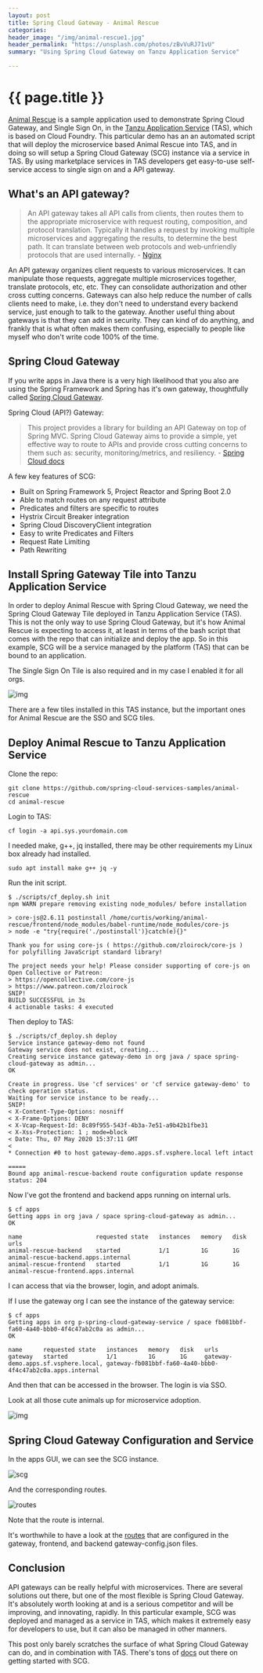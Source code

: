 ```yaml
---
layout: post
title: Spring Cloud Gateway - Animal Rescue
categories:
header_image: "/img/animal-rescue1.jpg"
header_permalink: "https://unsplash.com/photos/zBvVuRJ71vU"
summary: "Using Spring Cloud Gateway on Tanzu Application Service"

---
```


# {{ page.title }}

[Animal Rescue](https://github.com/spring-cloud-services-samples/animal-rescue) is a sample application used to demonstrate Spring Cloud Gateway, and Single Sign On, in the [Tanzu Application Service](https://tanzu.vmware.com/application-service) (TAS), which is based on Cloud Foundry. This particular demo has an an automated script that will deploy the microservice based Animal Rescue into TAS, and in doing so will setup a Spring Cloud Gateway (SCG) instance via a service in TAS. By using marketplace services in TAS developers get easy-to-use self-service access to single sign on and a API gateway.

## What's an API gateway?

>An API gateway takes all API calls from clients, then routes them to the appropriate microservice with request routing, composition, and protocol translation. Typically it handles a request by invoking multiple microservices and aggregating the results, to determine the best path. It can translate between web protocols and web‑unfriendly protocols that are used internally. - [Nginx](https://www.nginx.com/learn/api-gateway/s)

An API gateway organizes client requests to various microservices. It can manipulate those requests, aggregate multiple microservices together, translate protocols, etc, etc. They can consolidate authorization and other cross cutting concerns. Gateways can also help reduce the number of calls clients need to make, i.e. they don't need to understand every backend service, just enough to talk to the gateway. Another useful thing about gateways is that they can add in security. They can kind of do anything, and frankly that is what often makes them confusing, especially to people like myself who don't write code 100% of the time.

## Spring Cloud Gateway

If you write apps in Java there is a very high likelihood that you also are using the Spring Framework and Spring has it's own gateway, thoughtfully called  [Spring Cloud Gateway](https://tanzu.vmware.com/content/blog/microservices-essentials-getting-started-with-spring-cloud-gateway).

Spring Cloud (API?) Gateway: 

>This project provides a library for building an API Gateway on top of Spring MVC. Spring Cloud Gateway aims to provide a simple, yet effective way to route to APIs and provide cross cutting concerns to them such as: security, monitoring/metrics, and resiliency. - [Spring Cloud docs](https://spring.io/projects/spring-cloud-gateway)

A few key features of SCG:

* Built on Spring Framework 5, Project Reactor and Spring Boot 2.0
* Able to match routes on any request attribute
* Predicates and filters are specific to routes
* Hystrix Circuit Breaker integration
* Spring Cloud DiscoveryClient integration
* Easy to write Predicates and Filters
* Request Rate Limiting
* Path Rewriting

## Install Spring Gateway Tile into Tanzu Application Service

In order to deploy Animal Rescue with Spring Cloud Gateway, we need the Spring Cloud Gateway Tile deployed in Tanzu Application Service (TAS). This is not the only way to use Spring Cloud Gateway, but it's how Animal Rescue is expecting to access it, at least in terms of the bash script that comes with the repo that can initialize and deploy the app. So in this example, SCG will be a service managed by the platform (TAS) that can be bound to an application.

The Single Sign On Tile is also required and in my case I enabled it for all orgs.

![img](/img/animal-rescue4.jpg)

There are a few tiles installed in this TAS instance, but the important ones for Animal Rescue are the SSO and SCG tiles.

## Deploy Animal Rescue to Tanzu Application Service


Clone the repo:

```
git clone https://github.com/spring-cloud-services-samples/animal-rescue
cd animal-rescue
```

Login to TAS:

```
cf login -a api.sys.yourdomain.com
```

I needed make, g++, jq installed, there may be other requirements my Linux box already had installed.

```
sudo apt install make g++ jq -y
```

Run the init script.

```
$ ./scripts/cf_deploy.sh init
npm WARN prepare removing existing node_modules/ before installation

> core-js@2.6.11 postinstall /home/curtis/working/animal-rescue/frontend/node_modules/babel-runtime/node_modules/core-js
> node -e "try{require('./postinstall')}catch(e){}"

Thank you for using core-js ( https://github.com/zloirock/core-js ) for polyfilling JavaScript standard library!

The project needs your help! Please consider supporting of core-js on Open Collective or Patreon: 
> https://opencollective.com/core-js 
> https://www.patreon.com/zloirock 
SNIP!
BUILD SUCCESSFUL in 3s
4 actionable tasks: 4 executed
```

Then deploy to TAS:

```
$ ./scripts/cf_deploy.sh deploy
Service instance gateway-demo not found
Gateway service does not exist, creating...
Creating service instance gateway-demo in org java / space spring-cloud-gateway as admin...
OK

Create in progress. Use 'cf services' or 'cf service gateway-demo' to check operation status.
Waiting for service instance to be ready...
SNIP!
< X-Content-Type-Options: nosniff
< X-Frame-Options: DENY
< X-Vcap-Request-Id: 8c89f955-543f-4b3a-7e51-a9b42b1fbe31
< X-Xss-Protection: 1 ; mode=block
< Date: Thu, 07 May 2020 15:37:11 GMT
< 
* Connection #0 to host gateway-demo.apps.sf.vsphere.local left intact

=====
Bound app animal-rescue-backend route configuration update response status: 204
```

Now I've got the frontend and backend apps running on internal urls.

```
$ cf apps
Getting apps in org java / space spring-cloud-gateway as admin...
OK

name                     requested state   instances   memory   disk   urls
animal-rescue-backend    started           1/1         1G       1G     animal-rescue-backend.apps.internal
animal-rescue-frontend   started           1/1         1G       1G     animal-rescue-frontend.apps.internal
```

I can access that via the browser, login, and adopt animals.

If I use the gateway org I can see the instance of the gateway service:

```
$ cf apps
Getting apps in org p-spring-cloud-gateway-service / space fb081bbf-fa60-4a40-bbb0-4f4c47ab2c0a as admin...
OK

name      requested state   instances   memory   disk   urls
gateway   started           1/1         1G       1G     gateway-demo.apps.sf.vsphere.local, gateway-fb081bbf-fa60-4a40-bbb0-4f4c47ab2c0a.apps.internal
```

And then that can be accessed in the browser. The login is via SSO.

Look at all those cute animals up for microservice adoption.

![img](/img/animal-rescue.jpg)

## Spring Cloud Gateway Configuration and Service

In the apps GUI, we can see the SCG instance.

![scg](/img/animal-rescue2.jpg)

And the corresponding routes.

![routes](/img/animal-rescue3.jpg)

Note that the route is internal.

It's worthwhile to have a look at the [routes](https://docs.pivotal.io/spring-cloud-gateway/1-0/configuring-routes.html) that are configured in the gateway, frontend, and backend gateway-config.json files.

## Conclusion

API gateways can be really helpful with microservices. There are several solutions out there, but one of the most flexible is Spring Cloud Gateway. It's absolutely worth looking at and is a serious competitor and will be improving, and innovating, rapidly. In this particular example, SCG was deployed and managed as a service in TAS, which makes it extremely easy for developers to use, but it can also be managed in other manners.

This post only barely scratches the surface of what Spring Cloud Gateway can do, and in combination with TAS. There's tons of [docs](https://spring.io/guides/gs/gateway/) out there on getting started with SCG.